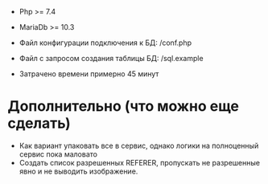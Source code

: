 
- Php >= 7.4
- MariaDb >= 10.3

- Файл конфигурации подключения к БД: /conf.php
- Файл с запросом создания таблицы БД: /sql.example
- Затрачено времени примерно 45 минут

# Дополнительно (что можно еще сделать)
- Как вариант упаковать все в сервис, однако логики на полноценный сервис пока маловато
- Создать список разрешенных REFERER, пропускать не разрешенные явно и не выводить изображение.
